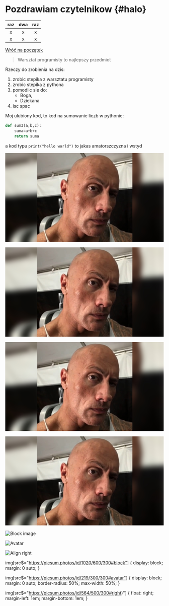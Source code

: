 # Pozdrawiam czytelnikow {#halo}

|raz|dwa|raz|
|:-:|:-:|:-:|
|x  |x  |x  |
|x  |x  |x  |

[Wróć na początek](#halo)

>Warsztat programisty to najlepszy przedmiot

Rzeczy do zrobienia na dzis:
1. zrobic stepika z warsztatu programisty
2. zrobic stepika z pythona
3. pomodlic sie do:
	+ Boga,
	+ Dziekana
4. isc spac

Moj ulubiony kod, to kod na sumowanie liczb w pythonie:
```py
def sum3(a,b,c):
	suma=a+b+c
	return suma
```
a kod typu `print("hello world")` to jakas amatorszczyzna i wstyd

![stepik.jpg](stepik.jpg)


![](stepik.jpg) 

*![](stepik.jpg)*

**![](stepik.jpg)**

![Block image](https://picsum.photos/id/1020/600/300#block)

![Avatar](https://picsum.photos/id/219/300/300#avatar)

![Align right](https://picsum.photos/id/564/500/300#right)



img[src$="https://picsum.photos/id/1020/600/300#block"] {
  display: block;
  margin: 0 auto;
}

img[src$="https://picsum.photos/id/219/300/300#avatar"] {
  display: block;
  margin: 0 auto;
  border-radius: 50%;
  max-width: 50%;
}

img[src$="https://picsum.photos/id/564/500/300#right)"] {
  float: right;
  margin-left: 1em;
  margin-bottom: 1em;
}
